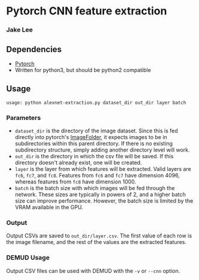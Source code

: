 # Pytorch CNN feature extraction
### Jake Lee

## Dependencies
- [Pytorch](https://pytorch.org/)
- Written for python3, but should be python2 compatible

## Usage
`usage: python alexnet-extraction.py dataset_dir out_dir layer batch`

### Parameters
- `dataset_dir` is the directory of the image dataset. Since this is fed directly into pytorch's [ImageFolder](https://pytorch.org/docs/stable/torchvision/datasets.html#imagefolder), it expects images to be in subdirectories within this parent directory. If there is no existing subdirectory structure, simply adding another directory level will work.
- `out_dir` is the directory in which the csv file will be saved. If this directory doesn't already exist, one will be created.
- `layer` is the layer from which features will be extracted. Valid layers are `fc6`, `fc7`, and `fc8`. Features from `fc6` and `fc7` have dimension 4096, whereas features from `fc8` have dimension 1000.
- `batch` is the batch size with which images will be fed through the network. These sizes are typically in powers of 2, and a higher batch size can improve performance. However, the batch size is limited by the VRAM available in the GPU.

### Output

Output CSVs are saved to `out_dir/layer.csv`. The first value of each row is the image filename, and the rest of the values are the extracted features. 

### DEMUD Usage

Output CSV files can be used with DEMUD with the `-v` or `--cnn` option.
